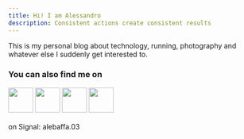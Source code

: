 ```yaml
---
title: Hi! I am Alessandro
description: Consistent actions create consistent results
---
```


This is my personal blog about technology, running, photography and whatever else I suddenly get interested to.

### You can also find me on
<a href="https://bsky.app/profile/alebaffa.bsky.social"><img src="https://upload.wikimedia.org/wikipedia/commons/thumb/7/7a/Bluesky_Logo.svg/1200px-Bluesky_Logo.svg.png" width="50"></a> <a href="https://famichiki.jp/@alebaffa"><img src="https://upload.wikimedia.org/wikipedia/commons/4/48/Mastodon_Logotype_%28Simple%29.svg" width="50"></a> <a href="https://github.com/alebaffa/"><img src="https://upload.wikimedia.org/wikipedia/commons/9/91/Octicons-mark-github.svg" width="50"></a> <a href="https://www.strava.com/athletes/134686998"> <a href="https://www.linkedin.com/in/ab89f736492"><img src="https://upload.wikimedia.org/wikipedia/commons/thumb/8/81/LinkedIn_icon.svg/2048px-LinkedIn_icon.svg.png" width="50"></a>
<br />
<br />
on Signal: alebaffa.03